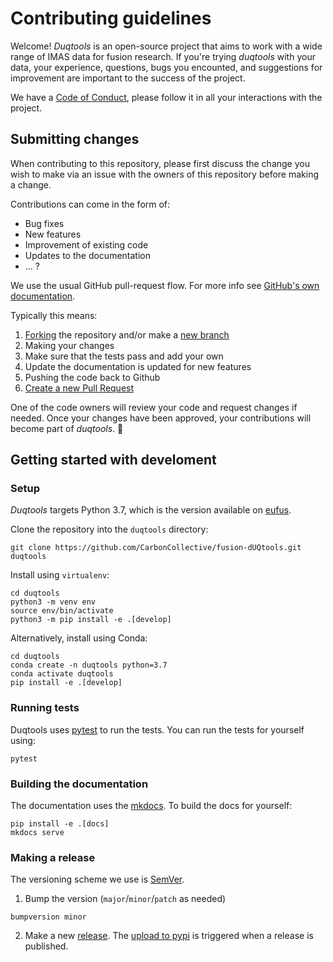 # Contributing guidelines

Welcome! *Duqtools* is an open-source project that aims to work with a wide range of IMAS data for fusion research. If you're trying *duqtools* with your data, your experience, questions, bugs you encounted, and suggestions for improvement are important to the success of the project.

We have a [Code of Conduct](CODE_OF_CONDUCT.md), please follow it in all your interactions with the project.

## Submitting changes

When contributing to this repository, please first discuss the change you wish to make via an issue with the owners of this repository before making a change.

Contributions can come in the form of:

- Bug fixes
- New features
- Improvement of existing code
- Updates to the documentation
- ... ?

We use the usual GitHub pull-request flow. For more info see [GitHub's own documentation](https://help.github.com/articles/using-pull-requests/).

Typically this means:

1. [Forking](https://docs.github.com/articles/about-forks) the repository and/or make a [new branch](https://docs.github.com/articles/about-branches)
2. Making your changes
3. Make sure that the tests pass and add your own
4. Update the documentation is updated for new features
5. Pushing the code back to Github
6. [Create a new Pull Request](https://help.github.com/articles/creating-a-pull-request/)

One of the code owners will review your code and request changes if needed. Once your changes have been approved, your contributions will become part of *duqtools*. 🎉

## Getting started with develoment

### Setup

*Duqtools* targets Python 3.7, which is the version available on [eufus](https://wiki.eufus.eu/doku.php).

Clone the repository into the `duqtools` directory:

```console
git clone https://github.com/CarbonCollective/fusion-dUQtools.git duqtools
```

Install using `virtualenv`:

```console
cd duqtools
python3 -m venv env
source env/bin/activate
python3 -m pip install -e .[develop]
```

Alternatively, install using Conda:

```console
cd duqtools
conda create -n duqtools python=3.7
conda activate duqtools
pip install -e .[develop]
```

### Running tests

Duqtools uses [pytest](https://docs.pytest.org/en/7.1.x/) to run the tests. You can run the tests for yourself using:

```console
pytest
```

### Building the documentation

The documentation uses the [mkdocs](https://www.mkdocs.org/). To build the docs for yourself:

```console
pip install -e .[docs]
mkdocs serve
```

### Making a release

The versioning scheme we use is [SemVer](http://semver.org/).

1. Bump the version (`major`/`minor`/`patch` as needed)

```console
bumpversion minor
```

2. Make a new [release](https://github.com/CarbonCollective/fusion-dUQtools/releases). The [upload to pypi](https://github.com/CarbonCollective/fusion-dUQtools/actions/workflows/publish.yaml) is triggered when a release is published.
